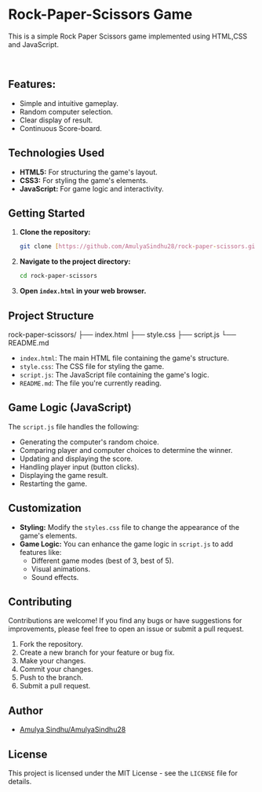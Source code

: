 # Rock-Paper-Scissors Game
<p>This is a simple Rock Paper Scissors game implemented using HTML,CSS and JavaScript.</p><br>

## Features:
* Simple and intuitive gameplay.
* Random computer selection.
* Clear display of result.
* Continuous Score-board.

## Technologies Used

* **HTML5:** For structuring the game's layout.
* **CSS3:** For styling the game's elements.
* **JavaScript:** For game logic and interactivity.

## Getting Started

1.  **Clone the repository:**

    ```bash
    git clone [https://github.com/AmulyaSindhu28/rock-paper-scissors.git](https://www.google.com/search?q=https://www.google.com/search%3Fq%3Dhttps://github.com/AmulyaSindhu28/rock-paper-scissors.git)
    ```

2.  **Navigate to the project directory:**

    ```bash
    cd rock-paper-scissors
    ```

3.  **Open `index.html` in your web browser.**

## Project Structure

rock-paper-scissors/
├── index.html
├── style.css
├── script.js
└── README.md


* `index.html`: The main HTML file containing the game's structure.
* `style.css`: The CSS file for styling the game.
* `script.js`: The JavaScript file containing the game's logic.
* `README.md`: The file you're currently reading.

## Game Logic (JavaScript)

The `script.js` file handles the following:

* Generating the computer's random choice.
* Comparing player and computer choices to determine the winner.
* Updating and displaying the score.
* Handling player input (button clicks).
* Displaying the game result.
* Restarting the game.

## Customization

* **Styling:** Modify the `styles.css` file to change the appearance of the game's elements.
* **Game Logic:** You can enhance the game logic in `script.js` to add features like:
    * Different game modes (best of 3, best of 5).
    * Visual animations.
    * Sound effects.

## Contributing

Contributions are welcome! If you find any bugs or have suggestions for improvements, please feel free to open an issue or submit a pull request.

1.  Fork the repository.
2.  Create a new branch for your feature or bug fix.
3.  Make your changes.
4.  Commit your changes.
5.  Push to the branch.
6.  Submit a pull request.

## Author

* [Amulya Sindhu/AmulyaSindhu28](https://github.com/AmulyaSindhu28)

## License

This project is licensed under the MIT License - see the `LICENSE` file for details. 
